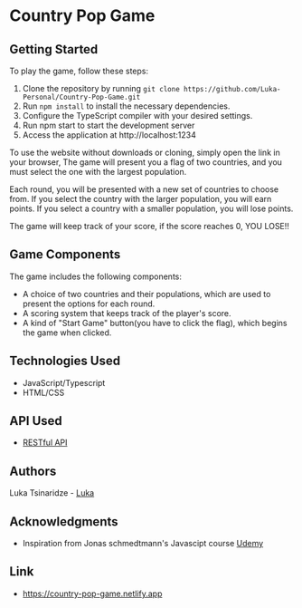 # Country Pop Game

## Getting Started

To play the game, follow these steps:

1. Clone the repository by running `git clone https://github.com/Luka-Personal/Country-Pop-Game.git`
2. Run `npm install` to install the necessary dependencies.
3. Configure the TypeScript compiler with your desired settings. 
4. Run npm start to start the development server
5. Access the application at http://localhost:1234

To use the website without downloads or cloning, simply open the link in your browser, The game will present you a flag of two countries, and you must select the one with the largest population.

Each round, you will be presented with a new set of countries to choose from. If you select the country with the larger population, you will earn points. If you select a country with a smaller population, you will lose points.

The game will keep track of your score, if the score reaches 0, YOU LOSE!!

## Game Components

The game includes the following components:

- A choice of two countries and their populations, which are used to present the options for each round.
- A scoring system that keeps track of the player's score.
- A kind of "Start Game" button(you have to click the flag), which begins the game when clicked.

## Technologies Used

- JavaScript/Typescript
- HTML/CSS

## API Used

- [RESTful API](https://restcountries.com)

## Authors

Luka Tsinaridze - [Luka](https://github.com/Luka-Personal)

## Acknowledgments

* Inspiration from Jonas schmedtmann's Javascipt course [Udemy](https://www.udemy.com/user/jonasschmedtmann/)

## Link

- https://country-pop-game.netlify.app
